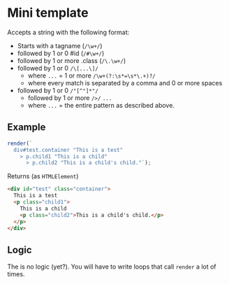 # Mini template
Accepts a string with the following format:
- Starts with a tagname (`/\w+/`)
- followed by 1 or 0 #id (`/#\w+/`)
- followed by 1 or more .class (`/\.\w+/`)
- followed by 1 or 0 `/\[...\]/`
	- where `...` = 1 or more `/\w+(?:\s*=\s*\.+)?/`
	- where every match is separated by a comma and 0 or more spaces
- followed by 1 or 0 `/"[^"]*"/`
  - followed by 1 or more `/>/` `...`
  - where `...` = the entire pattern as described above.

## Example
```js
render(`
  div#test.container "This is a test"
    > p.child1 "This is a child"
      > p.child2 "This is a child's child."`);
```
Returns (as `HTMLElement`)
```html
<div id="test" class="container">
  This is a test
  <p class="child1">
    This is a child
    <p class="child2">This is a child's child.</p>
  </p>
</div>
```

## Logic
The is no logic (yet?). You will have to write loops that call `render` a lot of times.